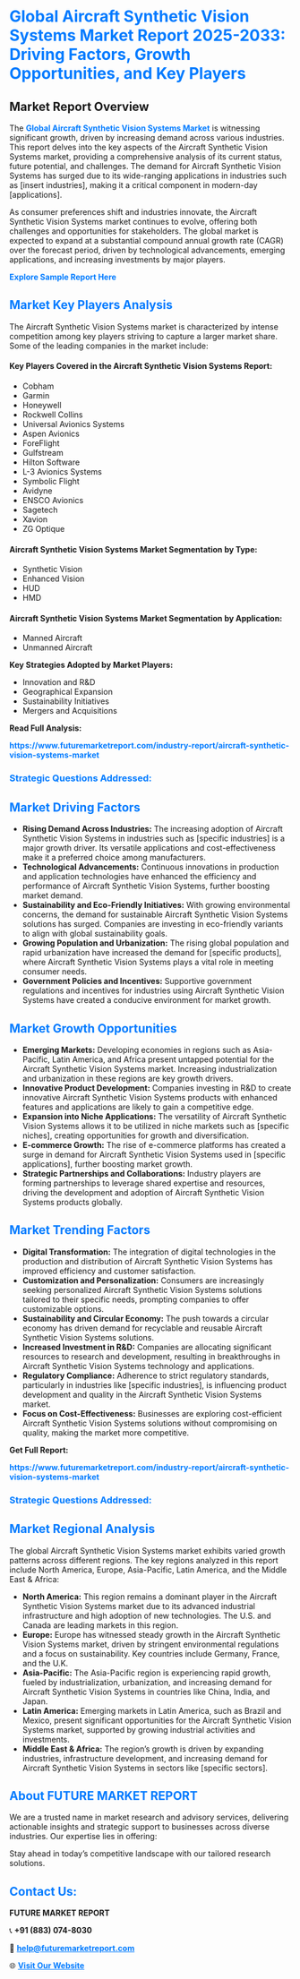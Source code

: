 <h1 style="color: #007BFF;">Global Aircraft Synthetic Vision Systems Market Report 2025-2033: Driving Factors, Growth Opportunities, and Key Players</h1>

<section id="overview">
<h2>Market Report Overview</h2>
<p>The <a href="https://www.futuremarketreport.com/industry-report/aircraft-synthetic-vision-systems-market" style="color: #007BFF; text-decoration: none;"><strong>Global Aircraft Synthetic Vision Systems Market</strong></a> is witnessing significant growth, driven by increasing demand across various industries. This report delves into the key aspects of the Aircraft Synthetic Vision Systems market, providing a comprehensive analysis of its current status, future potential, and challenges. The demand for Aircraft Synthetic Vision Systems has surged due to its wide-ranging applications in industries such as [insert industries], making it a critical component in modern-day [applications].</p>
<p>As consumer preferences shift and industries innovate, the Aircraft Synthetic Vision Systems market continues to evolve, offering both challenges and opportunities for stakeholders. The global market is expected to expand at a substantial compound annual growth rate (CAGR) over the forecast period, driven by technological advancements, emerging applications, and increasing investments by major players.</p>
</section>

<section id="overview">
<p><a href="https://www.futuremarketreport.com/request-sample/reportId=96524" style="color: #007BFF; text-decoration: none;"><strong>Explore Sample Report Here</strong></a></p>
</section>

<section id="key-players">
<h2 style="color: #007BFF;">Market Key Players Analysis</h2>
<p>The Aircraft Synthetic Vision Systems market is characterized by intense competition among key players striving to capture a larger market share. Some of the leading companies in the market include:</p>
<h4>Key Players Covered in the Aircraft Synthetic Vision Systems Report:</h4>
<ul><li>Cobham</li><li>Garmin</li><li>Honeywell</li><li>Rockwell Collins</li><li>Universal Avionics Systems</li><li>Aspen Avionics</li><li>ForeFlight</li><li>Gulfstream</li><li>Hilton Software</li><li>L-3 Avionics Systems</li><li>Symbolic Flight</li><li>Avidyne</li><li>ENSCO Avionics</li><li>Sagetech</li><li>Xavion</li><li>ZG Optique</li></ul>
<h4>Aircraft Synthetic Vision Systems Market Segmentation by Type:</h4>
<ul><li>Synthetic Vision</li><li>Enhanced Vision</li><li>HUD</li><li>HMD</li></ul>

<h4>Aircraft Synthetic Vision Systems Market Segmentation by Application:</h4>
<ul><li>Manned Aircraft</li><li>Unmanned Aircraft</li></ul>
<p><strong>Key Strategies Adopted by Market Players:</strong></p>
<ul>
<li>Innovation and R&D</li>
<li>Geographical Expansion</li>
<li>Sustainability Initiatives</li>
<li>Mergers and Acquisitions</li>
</ul>
</section>

<section>
<p><strong>Read Full Analysis: </strong></p><a href="https://www.futuremarketreport.com/industry-report/aircraft-synthetic-vision-systems-market" style="color: #007BFF; text-decoration: none;"><strong>https://www.futuremarketreport.com/industry-report/aircraft-synthetic-vision-systems-market</strong></a>
<h3 style="color: #007BFF;">Strategic Questions Addressed:</h3>
</section>

<section id="driving-factors">
<h2 style="color: #007BFF;">Market Driving Factors</h2>
<ul>
<li><strong>Rising Demand Across Industries:</strong> The increasing adoption of Aircraft Synthetic Vision Systems in industries such as [specific industries] is a major growth driver. Its versatile applications and cost-effectiveness make it a preferred choice among manufacturers.</li>
<li><strong>Technological Advancements:</strong> Continuous innovations in production and application technologies have enhanced the efficiency and performance of Aircraft Synthetic Vision Systems, further boosting market demand.</li>
<li><strong>Sustainability and Eco-Friendly Initiatives:</strong> With growing environmental concerns, the demand for sustainable Aircraft Synthetic Vision Systems solutions has surged. Companies are investing in eco-friendly variants to align with global sustainability goals.</li>
<li><strong>Growing Population and Urbanization:</strong> The rising global population and rapid urbanization have increased the demand for [specific products], where Aircraft Synthetic Vision Systems plays a vital role in meeting consumer needs.</li>
<li><strong>Government Policies and Incentives:</strong> Supportive government regulations and incentives for industries using Aircraft Synthetic Vision Systems have created a conducive environment for market growth.</li>
</ul>
</section>

<section id="growth-opportunities">
<h2 style="color: #007BFF;">Market Growth Opportunities</h2>
<ul>
<li><strong>Emerging Markets:</strong> Developing economies in regions such as Asia-Pacific, Latin America, and Africa present untapped potential for the Aircraft Synthetic Vision Systems market. Increasing industrialization and urbanization in these regions are key growth drivers.</li>
<li><strong>Innovative Product Development:</strong> Companies investing in R&D to create innovative Aircraft Synthetic Vision Systems products with enhanced features and applications are likely to gain a competitive edge.</li>
<li><strong>Expansion into Niche Applications:</strong> The versatility of Aircraft Synthetic Vision Systems allows it to be utilized in niche markets such as [specific niches], creating opportunities for growth and diversification.</li>
<li><strong>E-commerce Growth:</strong> The rise of e-commerce platforms has created a surge in demand for Aircraft Synthetic Vision Systems used in [specific applications], further boosting market growth.</li>
<li><strong>Strategic Partnerships and Collaborations:</strong> Industry players are forming partnerships to leverage shared expertise and resources, driving the development and adoption of Aircraft Synthetic Vision Systems products globally.</li>
</ul>
</section>

<section id="trending-factors">
<h2 style="color: #007BFF;">Market Trending Factors</h2>
<ul>
<li><strong>Digital Transformation:</strong> The integration of digital technologies in the production and distribution of Aircraft Synthetic Vision Systems has improved efficiency and customer satisfaction.</li>
<li><strong>Customization and Personalization:</strong> Consumers are increasingly seeking personalized Aircraft Synthetic Vision Systems solutions tailored to their specific needs, prompting companies to offer customizable options.</li>
<li><strong>Sustainability and Circular Economy:</strong> The push towards a circular economy has driven demand for recyclable and reusable Aircraft Synthetic Vision Systems solutions.</li>
<li><strong>Increased Investment in R&D:</strong> Companies are allocating significant resources to research and development, resulting in breakthroughs in Aircraft Synthetic Vision Systems technology and applications.</li>
<li><strong>Regulatory Compliance:</strong> Adherence to strict regulatory standards, particularly in industries like [specific industries], is influencing product development and quality in the Aircraft Synthetic Vision Systems market.</li>
<li><strong>Focus on Cost-Effectiveness:</strong> Businesses are exploring cost-efficient Aircraft Synthetic Vision Systems solutions without compromising on quality, making the market more competitive.</li>
</ul>
</section>

<section>
<p><strong>Get Full Report: </strong></p><a href="https://www.futuremarketreport.com/industry-report/aircraft-synthetic-vision-systems-market" style="color: #007BFF; text-decoration: none;"><strong>https://www.futuremarketreport.com/industry-report/aircraft-synthetic-vision-systems-market</strong></a>
<h3 style="color: #007BFF;">Strategic Questions Addressed:</h3>
</section>


<section id="regional-analysis">
<h2 style="color: #007BFF;">Market Regional Analysis</h2>
<p>The global Aircraft Synthetic Vision Systems market exhibits varied growth patterns across different regions. The key regions analyzed in this report include North America, Europe, Asia-Pacific, Latin America, and the Middle East & Africa:</p>
<ul>
<li><strong>North America:</strong> This region remains a dominant player in the Aircraft Synthetic Vision Systems market due to its advanced industrial infrastructure and high adoption of new technologies. The U.S. and Canada are leading markets in this region.</li>
<li><strong>Europe:</strong> Europe has witnessed steady growth in the Aircraft Synthetic Vision Systems market, driven by stringent environmental regulations and a focus on sustainability. Key countries include Germany, France, and the U.K.</li>
<li><strong>Asia-Pacific:</strong> The Asia-Pacific region is experiencing rapid growth, fueled by industrialization, urbanization, and increasing demand for Aircraft Synthetic Vision Systems in countries like China, India, and Japan.</li>
<li><strong>Latin America:</strong> Emerging markets in Latin America, such as Brazil and Mexico, present significant opportunities for the Aircraft Synthetic Vision Systems market, supported by growing industrial activities and investments.</li>
<li><strong>Middle East & Africa:</strong> The region’s growth is driven by expanding industries, infrastructure development, and increasing demand for Aircraft Synthetic Vision Systems in sectors like [specific sectors].</li>
</ul>
</section>

<footer>
<h2 style="color: #007BFF;">About FUTURE MARKET REPORT</h2>
<p>We are a trusted name in market research and advisory services, delivering actionable insights and strategic support to businesses across diverse industries. Our expertise lies in offering:</p>

<p>Stay ahead in today’s competitive landscape with our tailored research solutions.</p>

<h2 style="color: #007BFF;">Contact Us:</h2>
<p><strong>FUTURE MARKET REPORT</strong></p>
<p>📞 <strong>+91 (883) 074-8030</strong></p>
<p>📧 <strong><a href="mailto:help@futuremarketreport.com" style="color: #007BFF;">help@futuremarketreport.com</a></strong></p>
<p>🌐 <strong><a href="https://www.futuremarketreport.com/" style="color: #007BFF;">Visit Our Website</a></strong></p>
</footer>